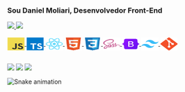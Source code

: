 ### Sou Daniel Moliari, Desenvolvedor Front-End
<div>
  <a href="https://github.com/DanielMoliari">
  <img height="180em" src="https://github-readme-stats.vercel.app/api?username=DanielMoliari&theme=dark&show_icons=true" />
  <img height="180em" src="https://github-readme-stats.vercel.app/api/top-langs/?username=DanielMoliari&layout=compact&langs_count=16&theme=dark&show_icons=true" />
</div>
 

<div style="display: inline_block"><br>
  <img align="center" alt="DanielMoliari-Js" height="30" width="40" src="https://github.com/devicons/devicon/blob/master/icons/javascript/javascript-original.svg">
  <img align="center" alt="DanielMoliari-Ts" height="30" width="40" src="https://github.com/devicons/devicon/blob/master/icons/typescript/typescript-original.svg">
  <img align="center" alt="DanielMoliari-React" height="30" width="40" src="https://github.com/devicons/devicon/blob/master/icons/react/react-original.svg">
  <img align="center" alt="DanielMoliari-HTML" height="30" width="40" src="https://github.com/devicons/devicon/blob/master/icons/html5/html5-original.svg">
  <img align="center" alt="DanielMoliari-CSS" height="30" width="40" src="https://github.com/devicons/devicon/blob/master/icons/css3/css3-original.svg">
  <img align="center" alt="DanielMoliari-SCSS" height="30" width="40" src="https://github.com/devicons/devicon/blob/master/icons/sass/sass-original.svg">
  <img align="center" alt="DanielMoliari-Bootstrap" height="30" width="40" src="https://github.com/devicons/devicon/blob/master/icons/bootstrap/bootstrap-original.svg">
  <img align="center" alt="DanielMoliari-TailWind" height="30" width="40" src="https://github.com/devicons/devicon/blob/master/icons/tailwindcss/tailwindcss-plain.svg">
  <img align="center" alt="DanielMoliari-GIT" height="30" width="40" src="https://github.com/devicons/devicon/blob/master/icons/git/git-original.svg">
</div>
  
  ##
 
<div> 
  <a href="https://www.instagram.com/danmoliari/" target="_blank"><img src="https://img.shields.io/badge/-Instagram-%23E4405F?style=for-the-badge&logo=instagram&logoColor=white" target="_blank"></a>
  <a href = "mailto:danielmoliaribarbosa@gmail.com"><img src="https://img.shields.io/badge/-Gmail-%23333?style=for-the-badge&logo=gmail&logoColor=white" target="_blank"></a>
  <a href="https://www.linkedin.com/in/daniel-moliari-2838a726a/" target="_blank"><img src="https://img.shields.io/badge/-LinkedIn-%230077B5?style=for-the-badge&logo=linkedin&logoColor=white" target="_blank"></a> 
</div>
  
 ![Snake animation](https://github.com/DanielMoliari/DanielMoliari/blob/output/github-contribution-grid-snake.svg)
